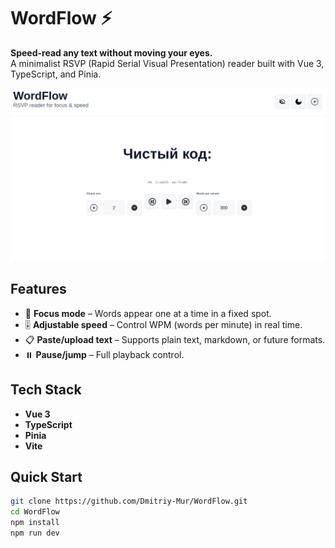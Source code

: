 # WordFlow ⚡

**Speed-read any text without moving your eyes.**  
A minimalist RSVP (Rapid Serial Visual Presentation) reader built with Vue 3, TypeScript, and Pinia.


![Screenschot](image.png)

## Features

- 📌 **Focus mode** – Words appear one at a time in a fixed spot.
- 🎚️ **Adjustable speed** – Control WPM (words per minute) in real time.
- 📋 **Paste/upload text** – Supports plain text, markdown, or future formats.
- ⏸️ **Pause/jump** – Full playback control.

## Tech Stack

- **Vue 3**
- **TypeScript**
- **Pinia**
- **Vite**

## Quick Start

```bash
git clone https://github.com/Dmitriy-Mur/WordFlow.git
cd WordFlow
npm install
npm run dev
```
